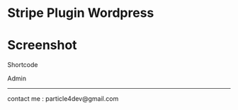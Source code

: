 <h1>Stripe Plugin Wordpress</h1>

<h1>Screenshot</h1>
Shortcode
<img src="https://raw.github.com/particle4dev/stripe-plugin-wordpress/master/screenshot/shortcode01.png" alt="" style="max-width:100%;">
    
Admin
</ul>
<hr/>
contact me : particle4dev@gmail.com
